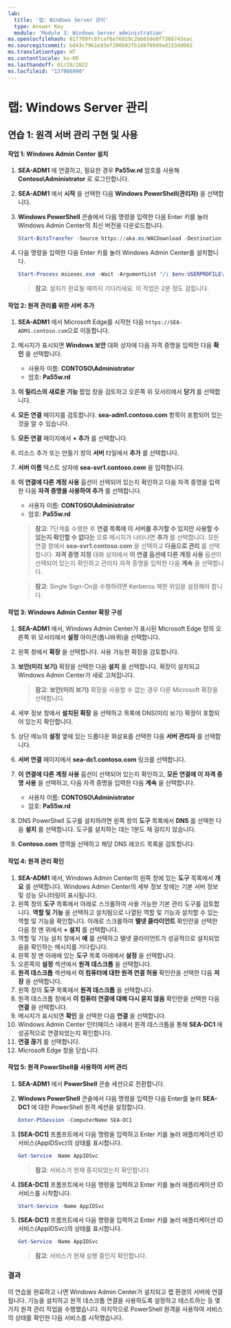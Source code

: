```yaml
---
lab:
  title: '랩: Windows Server 관리'
  type: Answer Key
  module: 'Module 3: Windows Server administration'
ms.openlocfilehash: 617789fc8fcaf6ef6019c2bb65de0f7366742eac
ms.sourcegitcommit: bd43c7961e93ef200b92fb1d6f09d9ad153dd082
ms.translationtype: HT
ms.contentlocale: ko-KR
ms.lasthandoff: 01/28/2022
ms.locfileid: "137906990"
---
```

# <a name="lab-managing-windows-server"></a>랩: Windows Server 관리

## <a name="exercise-1-implementing-and-using-remote-server-administration"></a>연습 1: 원격 서버 관리 구현 및 사용

#### <a name="task-1-install-windows-admin-center"></a>작업 1: Windows Admin Center 설치

1. **SEA-ADM1** 에 연결하고, 필요한 경우 **Pa55w.rd** 암호를 사용해 **Contoso\\Administrator** 로 로그인합니다.
1. **SEA-ADM1** 에서 **시작** 을 선택한 다음 **Windows PowerShell(관리자)** 을 선택합니다.
1. **Windows PowerShell** 콘솔에서 다음 명령을 입력한 다음 Enter 키를 눌러 Windows Admin Center의 최신 버전을 다운로드합니다.
    
   ```powershell
   Start-BitsTransfer -Source https://aka.ms/WACDownload -Destination "$env:USERPROFILE\Downloads\WindowsAdminCenter.msi"
   ```
1. 다음 명령을 입력한 다음 Enter 키를 눌러 Windows Admin Center를 설치합니다.
    
   ```powershell
   Start-Process msiexec.exe -Wait -ArgumentList "/i $env:USERPROFILE\Downloads\WindowsAdminCenter.msi /qn /L*v log.txt REGISTRY_REDIRECT_PORT_80=1 SME_PORT=443 SSL_CERTIFICATE_OPTION=generate"
   ```

   > **참고**: 설치가 완료될 때까지 기다리세요. 이 작업은 2분 정도 걸립니다.

#### <a name="task-2-add-servers-for-remote-administration"></a>작업 2: 원격 관리를 위한 서버 추가

1. **SEA-ADM1** 에서 Microsoft Edge를 시작한 다음 `https://SEA-ADM1.contoso.com`으로 이동합니다. 
1. 메시지가 표시되면 **Windows 보안** 대화 상자에 다음 자격 증명을 입력한 다음 **확인** 을 선택합니다.

   - 사용자 이름: **CONTOSO\\Administrator**
   - 암호: **Pa55w.rd**

1. **이 릴리스의 새로운 기능** 팝업 창을 검토하고 오른쪽 위 모서리에서 **닫기** 를 선택합니다.
1. **모든 연결** 페이지를 검토합니다. **sea-adm1.contoso.com** 항목이 포함되어 있는 것을 알 수 있습니다. 
1. **모든 연결** 페이지에서 **+ 추가** 를 선택합니다. 
1. 리소스 추가 또는 만들기 창의 **서버** 타일에서 **추가** 를 선택합니다.
1. **서버 이름** 텍스트 상자에 **sea-svr1.contoso.com** 을 입력합니다.
1. **이 연결에 다른 계정 사용** 옵션이 선택되어 있는지 확인하고 다음 자격 증명을 입력한 다음 **자격 증명을 사용하여 추가** 를 선택합니다.

   - 사용자 이름: **CONTOSO\\Administrator**
   - 암호: **Pa55w.rd**

   > **참고**: 7단계를 수행한 후 **연결 목록에 이 서버를 추가할 수 있지만 사용할 수 있는지 확인할 수 없다는** 오류 메시지가 나타나면 **추가** 를 선택합니다. 모든 연결 창에서 **sea-svr1.contoso.com** 을 선택하고 **다음으로 관리** 를 선택합니다. **자격 증명 지정** 대화 상자에서 **이 연결 옵션에 다른 계정 사용** 옵션이 선택되어 있는지 확인하고 관리자 자격 증명을 입력한 다음 **계속** 을 선택합니다.

   > **참고**: Single Sign-On을 수행하려면 Kerberos 제한 위임을 설정해야 합니다.

#### <a name="task-3-configure-windows-admin-center-extensions"></a>작업 3: Windows Admin Center 확장 구성

1. **SEA-ADM1** 에서, Windows Admin Center가 표시된 Microsoft Edge 창의 오른쪽 위 모서리에서 **설정** 아이콘(톱니바퀴)을 선택합니다.
1. 왼쪽 창에서 **확장** 을 선택합니다. 사용 가능한 확장을 검토합니다.
1. **보안(미리 보기)** 확장을 선택한 다음 **설치** 를 선택합니다. 확장이 설치되고 Windows Admin Center가 새로 고쳐집니다.

   > **참고**: **보안(미리 보기)** 확장을 사용할 수 없는 경우 다른 Microsoft 확장을 선택합니다.

1. 세부 정보 창에서 **설치된 확장** 을 선택하고 목록에 DNS(미리 보기) 확장이 포함되어 있는지 확인합니다.
1. 상단 메뉴의 **설정** 옆에 있는 드롭다운 화살표를 선택한 다음 **서버 관리자** 를 선택합니다.
1. **서버 연결** 페이지에서 **sea-dc1.contoso.com** 링크를 선택합니다.
1. **이 연결에 다른 계정 사용** 옵션이 선택되어 있는지 확인하고, **모든 연결에 이 자격 증명 사용** 을 선택하고, 다음 자격 증명을 입력한 다음 **계속** 을 선택합니다.

   - 사용자 이름: **CONTOSO\\Administrator**
   - 암호: **Pa55w.rd**

1. DNS PowerShell 도구를 설치하려면 왼쪽 창의 **도구** 목록에서 **DNS** 를 선택한 다음 **설치** 를 선택합니다. 도구를 설치하는 데는 1분도 채 걸리지 않습니다.
1. **Contoso.com** 영역을 선택하고 해당 DNS 레코드 목록을 검토합니다.

#### <a name="task-4-verify-remote-administration"></a>작업 4: 원격 관리 확인

1. **SEA-ADM1** 에서, Windows Admin Center의 왼쪽 창에 있는 **도구** 목록에서 **개요** 를 선택합니다. Windows Admin Center의 세부 정보 창에는 기본 서버 정보 및 성능 모니터링이 표시됩니다.
1. 왼쪽 창의 **도구** 목록에서 아래로 스크롤하여 사용 가능한 기본 관리 도구를 검토합니다. **역할 및 기능** 을 선택하고 설치됨으로 나열된 역할 및 기능과 설치할 수 있는 역할 및 기능을 확인합니다. 아래로 스크롤하여 **텔넷 클라이언트** 확인란을 선택한 다음 창 맨 위에서 **+ 설치** 를 선택합니다.
1. 역할 및 기능 설치 창에서 **예** 를 선택하고 텔넷 클라이언트가 성공적으로 설치되었음을 확인하는 메시지를 기다립니다.
1. 왼쪽 창 맨 아래에 있는 **도구** 목록 아래에서 **설정** 을 선택합니다.
1. 오른쪽의 **설정** 섹션에서 **원격 데스크톱** 을 선택합니다.
1. **원격 데스크톱** 섹션에서 **이 컴퓨터에 대한 원격 연결 허용** 확인란을 선택한 다음 **저장** 을 선택합니다.
1. 왼쪽 창의 **도구** 목록에서 **원격 데스크톱** 을 선택합니다.
1. 원격 데스크톱 창에서 **이 컴퓨터 연결에 대해 다시 묻지 않음** 확인란을 선택한 다음 **연결** 을 선택합니다.
1. 메시지가 표시되면 **확인** 을 선택한 다음 **연결** 을 선택합니다.
1. Windows Admin Center 인터페이스 내에서 원격 데스크톱을 통해 **SEA-DC1** 에 성공적으로 연결되었는지 확인합니다.
1. **연결 끊기** 를 선택합니다.
1. Microsoft Edge 창을 닫습니다.

#### <a name="task-5-administer-servers-with-remote-powershell"></a>작업 5: 원격 PowerShell을 사용하여 서버 관리

1. **SEA-ADM1** 에서 **PowerShell** 콘솔 세션으로 전환합니다. 
1. **Windows PowerShell** 콘솔에서 다음 명령을 입력한 다음 Enter를 눌러 **SEA-DC1** 에 대한 PowerShell 원격 세션을 설정합니다.

   ```powershell
   Enter-PSSession -ComputerName SEA-DC1
   ```
1. **[SEA-DC1]** 프롬프트에서 다음 명령을 입력하고 Enter 키를 눌러 애플리케이션 ID 서비스(AppIDSvc)의 상태를 표시합니다.

   ```powershell
   Get-Service -Name AppIDSvc
   ```

   > **참고**: 서비스가 현재 중지되었는지 확인합니다.

1. **[SEA-DC1]** 프롬프트에서 다음 명령을 입력하고 Enter 키를 눌러 애플리케이션 ID 서비스를 시작합니다.

   ```powershell
   Start-Service -Name AppIDSvc
   ```
1. **[SEA-DC1]** 프롬프트에서 다음 명령을 입력하고 Enter 키를 눌러 애플리케이션 ID 서비스(AppIDSvc)의 상태를 표시합니다.

   ```powershell
   Get-Service -Name AppIDSvc
   ```

   > **참고**: 서비스가 현재 실행 중인지 확인합니다.

### <a name="results"></a>결과

이 연습을 완료하고 나면 Windows Admin Center가 설치되고 랩 환경의 서버에 연결됩니다. 기능을 설치하고 원격 데스크톱 연결을 사용하도록 설정하고 테스트하는 등 몇 가지 원격 관리 작업을 수행했습니다. 마지막으로 PowerShell 원격을 사용하여 서비스의 상태를 확인한 다음 서비스를 시작했습니다.
